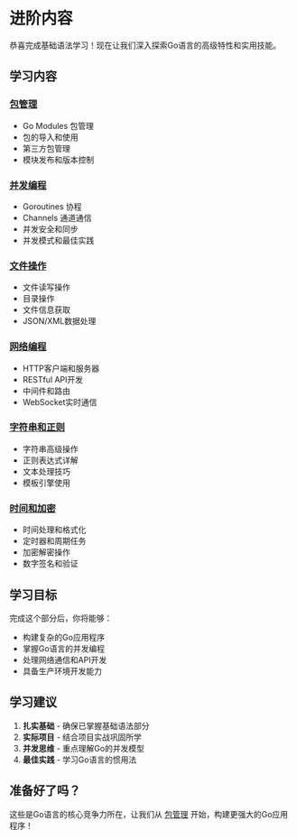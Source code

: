 # 进阶内容

恭喜完成基础语法学习！现在让我们深入探索Go语言的高级特性和实用技能。

## 学习内容

### [包管理](./packages)
- Go Modules 包管理
- 包的导入和使用  
- 第三方包管理
- 模块发布和版本控制

### [并发编程](./concurrency)
- Goroutines 协程
- Channels 通道通信
- 并发安全和同步
- 并发模式和最佳实践

### [文件操作](./file-operations)
- 文件读写操作
- 目录操作
- 文件信息获取
- JSON/XML数据处理

### [网络编程](./network-http)
- HTTP客户端和服务器
- RESTful API开发
- 中间件和路由
- WebSocket实时通信

### [字符串和正则](./strings-regexp)
- 字符串高级操作
- 正则表达式详解
- 文本处理技巧
- 模板引擎使用

### [时间和加密](./time-crypto)
- 时间处理和格式化
- 定时器和周期任务
- 加密解密操作
- 数字签名和验证

## 学习目标

完成这个部分后，你将能够：

- 构建复杂的Go应用程序
- 掌握Go语言的并发编程
- 处理网络通信和API开发
- 具备生产环境开发能力

## 学习建议

1. **扎实基础** - 确保已掌握基础语法部分
2. **实际项目** - 结合项目实战巩固所学
3. **并发思维** - 重点理解Go的并发模型
4. **最佳实践** - 学习Go语言的惯用法

## 准备好了吗？

这些是Go语言的核心竞争力所在，让我们从 [包管理](./packages) 开始，构建更强大的Go应用程序！ 